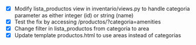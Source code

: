 - [x] Modify lista_productos view in inventario/views.py to handle categoria parameter as either integer (id) or string (name)
- [x] Test the fix by accessing /productos/?categoria=amenities
- [x] Change filter in lista_productos from categoria to area
- [x] Update template productos.html to use areas instead of categorias
